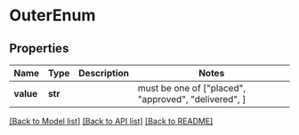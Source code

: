 # OuterEnum

## Properties
Name | Type | Description | Notes
------------ | ------------- | ------------- | -------------
**value** | **str** |  |  must be one of ["placed", "approved", "delivered", ]

[[Back to Model list]](../README.md#documentation-for-models) [[Back to API list]](../README.md#documentation-for-api-endpoints) [[Back to README]](../README.md)


